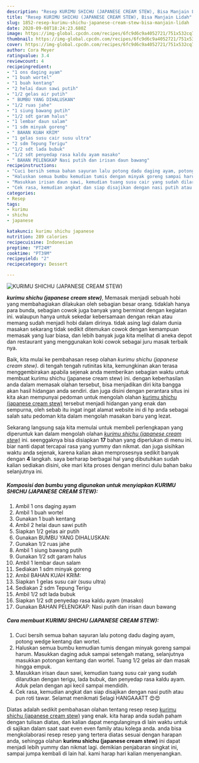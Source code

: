 ```yaml
---
description: "Resep KURIMU SHICHU (JAPANESE CREAM STEW), Bisa Manjain Lidah"
title: "Resep KURIMU SHICHU (JAPANESE CREAM STEW), Bisa Manjain Lidah"
slug: 1852-resep-kurimu-shichu-japanese-cream-stew-bisa-manjain-lidah
date: 2020-09-08T18:24:23.680Z
image: https://img-global.cpcdn.com/recipes/6fc9d6c9a4052721/751x532cq70/kurimu-shichu-japanese-cream-stew-foto-resep-utama.jpg
thumbnail: https://img-global.cpcdn.com/recipes/6fc9d6c9a4052721/751x532cq70/kurimu-shichu-japanese-cream-stew-foto-resep-utama.jpg
cover: https://img-global.cpcdn.com/recipes/6fc9d6c9a4052721/751x532cq70/kurimu-shichu-japanese-cream-stew-foto-resep-utama.jpg
author: Cora Meyer
ratingvalue: 3.4
reviewcount: 4
recipeingredient:
- "1 ons daging ayam"
- "1 buah wortel"
- "1 buah kentang"
- "2 helai daun sawi putih"
- "1/2 gelas air putih"
- " BUMBU YANG DIHALUSKAN"
- "1/2 ruas jahe"
- "1 siung bawang putih"
- "1/2 sdt garam halus"
- "1 lembar daun salam"
- "1 sdm minyak goreng"
- " BAHAN KUAH KRIM"
- "1 gelas susu cair susu ultra"
- "2 sdm Tepung Terigu"
- "1/2 sdt lada bubuk"
- "1/2 sdt penyedap rasa kaldu ayam masako"
- " BAHAN PELENGKAP Nasi putih dan irisan daun bawang"
recipeinstructions:
- "Cuci bersih semua bahan sayuran lalu potong dadu daging ayam, potong wedge kentang dan wortel."
- "Haluskan semua bumbu kemudian tumis dengan minyak goreng sampai harum. Masukkan daging aduk sampai setengah matang, selanjutnya masukkan potongan kentang dan wortel. Tuang 1/2 gelas air dan masak hingga empuk."
- "Masukkan irisan daun sawi, kemudian tuang susu cair yang sudah dilarutkan dengan terigu, lada bubuk, dan penyedap rasa kaldu ayam. Aduk pelan dengan api kecil sampai mendidih."
- "Cek rasa, kemudian angkat dan siap disajikan dengan nasi putih atau pun roti tawar. Selamat menikmati Selagi HANGAAATT 😍😍"
categories:
- Resep
tags:
- kurimu
- shichu
- japanese

katakunci: kurimu shichu japanese 
nutrition: 289 calories
recipecuisine: Indonesian
preptime: "PT24M"
cooktime: "PT39M"
recipeyield: "2"
recipecategory: Dessert

---
```



![KURIMU SHICHU (JAPANESE CREAM STEW)](https://img-global.cpcdn.com/recipes/6fc9d6c9a4052721/751x532cq70/kurimu-shichu-japanese-cream-stew-foto-resep-utama.jpg)

<b><i>kurimu shichu (japanese cream stew)</i></b>, Memasak menjadi sebuah hobi yang membahagiakan dilakukan oleh sebagian besar orang. tidaklah hanya para bunda, sebagian cowok juga banyak yang berminat dengan kegiatan ini. walaupun hanya untuk sekedar kebersamaan dengan rekan atau memang sudah menjadi hobi dalam dirinya. tidak asing lagi dalam dunia masakan sekarang tidak sedikit ditemukan cowok dengan kemampuan memasak yang luar biasa, dan lebih banyak juga kita melihat di aneka depot dan restaurant yang menggunakan koki cowok sebagai juru masak terbaik nya.

Baik, kita mulai ke pembahasan resep olahan <i>kurimu shichu (japanese cream stew)</i>. di tengah tengah rutinitas kita, kemungkinan akan terasa menggembirakan apabila sejenak anda memberikan sebagian waktu untuk membuat kurimu shichu (japanese cream stew) ini. dengan keberhasilan anda dalam memasak olahan tersebut, bisa menjadikan diri kita bangga akan hasil hidangan anda sendiri. dan juga disini dengan perantara situs ini kita akan mempunyai pedoman untuk mengolah olahan <u>kurimu shichu (japanese cream stew)</u> tersebut menjadi hidangan yang enak dan sempurna, oleh sebab itu ingat ingat alamat website ini di hp anda sebagai salah satu pedoman kita dalam mengolah masakan baru yang lezat.




Sekarang langsung saja kita memulai untuk membeli perlengkapan yang diperuntuk kan dalam mengolah olahan <u><i>kurimu shichu (japanese cream stew)</i></u> ini. seenggaknya bisa disiapkan <b>17</b> bahan yang diperlukan di menu ini. biar nanti dapat tercapai rasa yang yummy dan nikmat. dan juga sisihkan waktu anda sejenak, karena kalian akan memprosesnya sedikit banyak dengan <b>4</b> langkah. saya berharap berbagai hal yang dibutuhkan sudah kalian sediakan disini, oke mari kita proses dengan merinci dulu bahan baku selanjutnya ini.

<!--inarticleads1-->

##### Komposisi dan bumbu yang digunakan untuk menyiapkan KURIMU SHICHU (JAPANESE CREAM STEW):

1. Ambil 1 ons daging ayam
1. Ambil 1 buah wortel
1. Gunakan 1 buah kentang
1. Ambil 2 helai daun sawi putih
1. Siapkan 1/2 gelas air putih
1. Gunakan  BUMBU YANG DIHALUSKAN:
1. Gunakan 1/2 ruas jahe
1. Ambil 1 siung bawang putih
1. Gunakan 1/2 sdt garam halus
1. Ambil 1 lembar daun salam
1. Sediakan 1 sdm minyak goreng
1. Ambil  BAHAN KUAH KRIM:
1. Siapkan 1 gelas susu cair (susu ultra)
1. Sediakan 2 sdm Tepung Terigu
1. Ambil 1/2 sdt lada bubuk
1. Siapkan 1/2 sdt penyedap rasa kaldu ayam (masako)
1. Gunakan  BAHAN PELENGKAP: Nasi putih dan irisan daun bawang




<!--inarticleads2-->

##### Cara membuat KURIMU SHICHU (JAPANESE CREAM STEW):

1. Cuci bersih semua bahan sayuran lalu potong dadu daging ayam, potong wedge kentang dan wortel.
1. Haluskan semua bumbu kemudian tumis dengan minyak goreng sampai harum. Masukkan daging aduk sampai setengah matang, selanjutnya masukkan potongan kentang dan wortel. Tuang 1/2 gelas air dan masak hingga empuk.
1. Masukkan irisan daun sawi, kemudian tuang susu cair yang sudah dilarutkan dengan terigu, lada bubuk, dan penyedap rasa kaldu ayam. Aduk pelan dengan api kecil sampai mendidih.
1. Cek rasa, kemudian angkat dan siap disajikan dengan nasi putih atau pun roti tawar. Selamat menikmati Selagi HANGAAATT 😍😍




Diatas adalah sedikit pembahasan olahan tentang resep resep <u>kurimu shichu (japanese cream stew)</u> yang enak. kita harap anda sudah paham dengan tulisan diatas, dan kalian dapat mengulanginya di lain waktu untuk di sajikan dalam saat saat even even family atau kolega anda. anda bisa mengkolaborasi resep resep yang tertera diatas sesuai dengan harapan anda, sehingga olahan <b>kurimu shichu (japanese cream stew)</b> ini dapat menjadi lebih yummy dan nikmat lagi. demikian penjabaran singkat ini, sampai jumpa kembali di lain hal. kami harap hari kalian menyenangkan.

